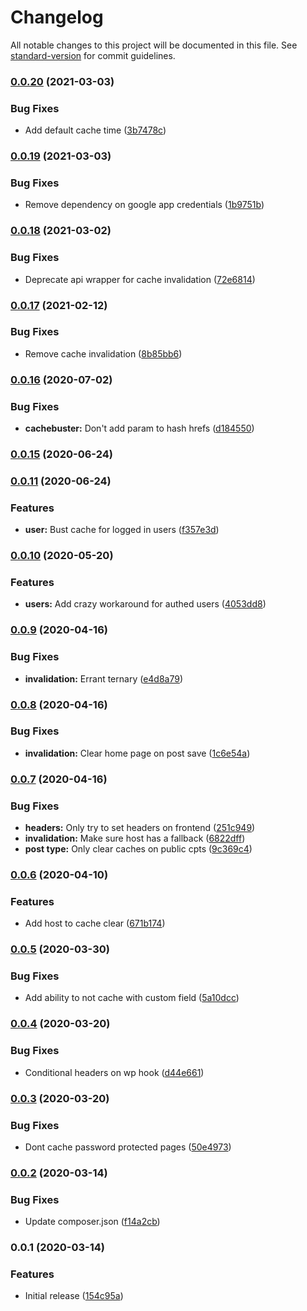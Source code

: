 # Changelog

All notable changes to this project will be documented in this file. See [standard-version](https://github.com/conventional-changelog/standard-version) for commit guidelines.

### [0.0.20](https://github.com/AlephSF/gcp-cache/compare/v0.0.19...v0.0.20) (2021-03-03)


### Bug Fixes

* Add default cache time ([3b7478c](https://github.com/AlephSF/gcp-cache/commit/3b7478cedccd0447aee40a9e5f68fcfdb8517e39))

### [0.0.19](https://github.com/AlephSF/gcp-cache/compare/v0.0.18...v0.0.19) (2021-03-03)


### Bug Fixes

* Remove dependency on google app credentials ([1b9751b](https://github.com/AlephSF/gcp-cache/commit/1b9751b4525687640162009c58b250c220e59820))

### [0.0.18](https://github.com/AlephSF/gcp-cache/compare/v0.0.17...v0.0.18) (2021-03-02)


### Bug Fixes

* Deprecate api wrapper for cache invalidation ([72e6814](https://github.com/AlephSF/gcp-cache/commit/72e6814302fdf0e8e8d44045af219225f988fad5))

### [0.0.17](https://github.com/AlephSF/gcp-cache/compare/v0.0.16...v0.0.17) (2021-02-12)


### Bug Fixes

* Remove cache invalidation ([8b85bb6](https://github.com/AlephSF/gcp-cache/commit/8b85bb6df21bb1cf4e45cd400839cc4027eb7aae))

### [0.0.16](https://github.com/AlephSF/gcp-cache/compare/v0.0.15...v0.0.16) (2020-07-02)


### Bug Fixes

* **cachebuster:** Don't add param to hash hrefs ([d184550](https://github.com/AlephSF/gcp-cache/commit/d184550ceec81a19450d59ee02a150fe35f31cf2))

### [0.0.15](https://github.com/AlephSF/gcp-cache/compare/v0.0.11...v0.0.15) (2020-06-24)

### [0.0.11](https://github.com/AlephSF/gcp-cache/compare/v0.0.14...v0.0.11) (2020-06-24)


### Features

* **user:** Bust cache for logged in users ([f357e3d](https://github.com/AlephSF/gcp-cache/commit/f357e3db9d7ff0c0d8903bb224baaf81bbfb0c99))

### [0.0.10](https://github.com/AlephSF/gcp-cache/compare/v0.0.9...v0.0.10) (2020-05-20)


### Features

* **users:** Add crazy workaround for authed users ([4053dd8](https://github.com/AlephSF/gcp-cache/commit/4053dd83157d1b3880d10caeba3e1b24696ccbfa))

### [0.0.9](https://github.com/AlephSF/gcp-cache/compare/v0.0.8...v0.0.9) (2020-04-16)


### Bug Fixes

* **invalidation:** Errant ternary ([e4d8a79](https://github.com/AlephSF/gcp-cache/commit/e4d8a7911c2451596d2ca992a1acb6b275d5c872))

### [0.0.8](https://github.com/AlephSF/gcp-cache/compare/v0.0.7...v0.0.8) (2020-04-16)


### Bug Fixes

* **invalidation:** Clear home page on post save ([1c6e54a](https://github.com/AlephSF/gcp-cache/commit/1c6e54a8b110d3e50bdfcf3e9a286c464b327f49))

### [0.0.7](https://github.com/AlephSF/gcp-cache/compare/v0.0.6...v0.0.7) (2020-04-16)


### Bug Fixes

* **headers:** Only try to set headers on frontend ([251c949](https://github.com/AlephSF/gcp-cache/commit/251c949b49e28c6b38332fcb668eeaa0250d6816))
* **invalidation:** Make sure host has a fallback ([6822dff](https://github.com/AlephSF/gcp-cache/commit/6822dff013fe14abba45673b44b22297bed2cd85))
* **post type:** Only clear caches on public cpts ([9c369c4](https://github.com/AlephSF/gcp-cache/commit/9c369c425664cded1d1c2feb2b527f22a137806c))

### [0.0.6](https://github.com/AlephSF/gcp-cache/compare/v0.0.5...v0.0.6) (2020-04-10)


### Features

* Add host to cache clear ([671b174](https://github.com/AlephSF/gcp-cache/commit/671b17406263d2f8e01f70e4e909d6d039af9ff4))

### [0.0.5](https://github.com/AlephSF/gcp-cache/compare/v0.0.4...v0.0.5) (2020-03-30)


### Bug Fixes

* Add ability to not cache with custom field ([5a10dcc](https://github.com/AlephSF/gcp-cache/commit/5a10dccb5b797898ab13fe2fbe402c37deeebae5))

### [0.0.4](https://github.com/AlephSF/gcp-cache/compare/v0.0.3...v0.0.4) (2020-03-20)


### Bug Fixes

* Conditional headers on wp hook ([d44e661](https://github.com/AlephSF/gcp-cache/commit/d44e661f44cdce7ec96b2c7d48edd5c5fcaba69d))

### [0.0.3](https://github.com/AlephSF/gcp-cache/compare/v0.0.2...v0.0.3) (2020-03-20)


### Bug Fixes

* Dont cache password protected pages ([50e4973](https://github.com/AlephSF/gcp-cache/commit/50e497323ec50a09c1b50cfe0764a88e7fa1d2c0))

### [0.0.2](https://github.com/AlephSF/gcp-cache/compare/v0.0.1...v0.0.2) (2020-03-14)


### Bug Fixes

* Update composer.json ([f14a2cb](https://github.com/AlephSF/gcp-cache/commit/f14a2cb548ce8fd7c69357a99e0f96e54891760d))

### 0.0.1 (2020-03-14)


### Features

* Initial release ([154c95a](https://github.com/AlephSF/gcp-cache/commit/154c95a6d0f794556976a76f597938b8fc7a677d))
